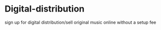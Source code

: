Digital-distribution
====================

sign up for digital distribution/sell original music online without a setup fee 
